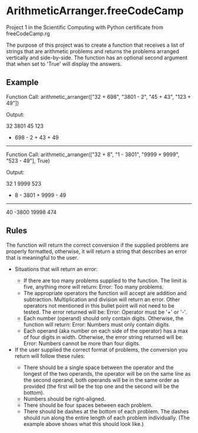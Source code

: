 # ArithmeticArranger.freeCodeCamp
 Project 1 in the Scientific Computing with Python certificate from freeCodeCamp.rg

The purpose of this project was to create a function that receives a list of strings that are arithmetic problems and returns the problems arranged vertically and side-by-side. The function has an optional second argument that when set to 'True' will display the answers. 

## Example
Function Call:
 arithmetic_arranger(["32 + 698", "3801 - 2", "45 + 43", "123 + 49"])

Output:

   32      3801      45      123
+ 698    -    2    + 43    +  49
-----    ------    ----    -----

Function Call:
 arithmetic_arranger(["32 + 8", "1 - 3801", "9999 + 9999", "523 - 49"], True)
 
Output:

  32         1      9999      523
+  8    - 3801    + 9999    -  49
----    ------    ------    -----
  40     -3800     19998      474
  
  ## Rules
The function will return the correct conversion if the supplied problems are properly formatted, otherwise, it will return a string that describes an error that is meaningful to the user.
<ul>
<li>Situations that will return an error:</li>
 <ul>
 <li>If there are too many problems supplied to the function. The limit is five, anything more will return: Error: Too many problems.</li>
 <li>The appropriate operators the function will accept are addition and subtraction. Multiplication and division will return an error. Other operators not mentioned in this bullet point will not need to be tested. The error returned will be: Error: Operator must be '+' or '-'.</li>
 <li>Each number (operand) should only contain digits. Otherwise, the function will return: Error: Numbers must only contain digits.</li>
 <li>Each operand (aka number on each side of the operator) has a max of four digits in width. Otherwise, the error string returned will be: Error: Numbers cannot be more than four digits.</li>
 </ul>
<li>If the user supplied the correct format of problems, the conversion you return will follow these rules:</li>
 <ul>
 <li>There should be a single space between the operator and the longest of the two operands, the operator will be on the same line as the second operand, both operands will be in the same order as provided (the first will be the top one and the second will be the bottom).</li>
 <li>Numbers should be right-aligned.</li>
  <li>There should be four spaces between each problem.</li>
 <li>There should be dashes at the bottom of each problem. The dashes should run along the entire length of each problem individually. (The example above shows what this should look like.)</li>
 </ul>
</ul>
